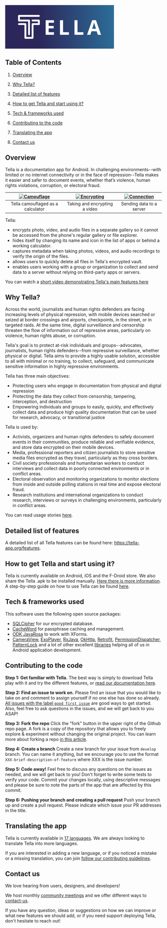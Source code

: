 <img src="docs/Tella2.0-feature.png" alt="Tella" width="350"/>

## Table of Contents

1. [Overview](#overview)

2. [Why Tella?](#why-tella)

3. [Detailed list of features](#features)

4. [How to get Tella and start using it?](#use-tella)

5. [Tech & frameworks used](#tech-used)

6. [Contributing to the code](#contributing)

7. [Translating the app](#translating)

8. [Contact us](#contact)

## Overview <a id="overview"></a>

Tella is a documentation app for Android. In challenging environments--with limited or no internet connectivity or in the face of repression--Tella makes it easier and safer to document events, whether that’s violence, human rights violations, corruption, or electoral fraud.

| [![Camouflage](https://tella-app.org/assets/images/camouflage-calc-b495abd3fdd64acc027a9bd3761fd336.gif)](https://tella-app.org/features#camouflage)  | [![Encrypting](https://tella-app.org/assets/images/video-e7e3b606ca03691467bfbaaec124601e.gif)](https://tella-app.org/features#encryption) | [![Connection](https://tella-app.org/assets/images/uwazi-ea5effac810d42901053fe3269db5e61.gif)](https://tella-app.org/for-organizations) |
|:---:|:---:|:---:|
| Tella camouflaged as a calculator | Taking and encrypting a video | Sending data to a server |

Tella:
- encrypts photo, video, and audio files in a separate gallery so it cannot be accessed from the phone's regular gallery or file explorer.
- hides itself by changing its name and icon in the list of apps or behind a working calculator.
- captures metadata when taking photos, videos, and audio recordings to verify the origin of the files.
- allows users to quickly delete all files in Tella's encrypted vault.
- enables users working with a group or organization to collect and send data to a server without relying on third-party apps or servers.

You can watch a [short video demonstrating Tella's main features here](https://www.youtube.com/watch?v=aJIyWESxM_o&t=1s)

## Why Tella? <a id="why-tella"></a>

Across the world, journalists and human rights defenders are facing increasing levels of physical repression, with mobile devices searched or seized at border crossings and airports, checkpoints, in the street, or in targeted raids. At the same time, digital surveillance and censorship threaten the flow of information out of repressive areas, particularly on violence, human rights abuse, or corruption. 

Tella's goal is to protect at-risk individuals and groups--advocates, journalists, human rights defenders--from repressive surveillance, whether physical or digital. Tella aims to provide a highly usable solution, accessible to all with minimal or no training, to collect, safeguard, and communicate sensitive information in highly repressive environments. 

Tella has three main objectives:
- Protecting users who engage in documentation from physical and digital repression
- Protecting the data they collect from censorship, tampering, interception, and destruction
- Empowering individuals and groups to easily, quickly, and effectively collect data and produce high quality documentation that can be used for research, advocacy, or transitional justice

Tella is used by:
- Activists, organizers and human rights defenders to safely document events in their communities, produce reliable and verifiable evidence, and store data encrypted on their mobile devices.
- Media, professional reporters and citizen journalists to store sensitive media files encrypted as they travel, particularly as they cross borders.
- Civil society professionals and humanitarian workers to conduct interviews and collect data in poorly connected environments or in conflict areas.
- Electoral observation and monitoring organizations to monitor elections from inside and outside polling stations in real time and expose electoral fraud.
- Research institutions and international organizations to conduct research, interviews or surveys in challenging environments, particularly in conflict areas.

You can read usage stories [here](https://tella-app.org/user-stories).

## Detailed list of features <a id="features"></a>

A detailed list of all Tella features can be found here: https://tella-app.org/features. 


## How to get Tella and start using it? <a id="use-tella"></a>

Tella is currently available on Android, iOS and the F-Droid store. We also share the Tella .apk to be installed manually. [Here there is more information](https://tella-app.org/faq#general). A step-by-step guide on how to use Tella can be found [here](https://tella-app.org/get-started-android).

## Tech & frameworks used <a id="tech-used"></a>

This software uses the following open source packages:
- [SQLCipher](https://github.com/sqlcipher/sqlcipher) for our encrypted database.
- [CacheWord](https://guardianproject.info/code/cacheword/) for passphrase caching and management.
- [ODK JavaRosa](https://github.com/getodk/javarosa) to work with XForms.
- [CameraView](https://github.com/natario1/CameraView), [ExoPlayer](https://github.com/google/ExoPlayer), [RxJava](https://github.com/ReactiveX/RxJava), [OkHttp](https://github.com/square/okhttp), [Retrofit](https://github.com/square/retrofit), [PermissionDispatcher](https://github.com/permissions-dispatcher/PermissionsDispatcher), [PatternLock](https://github.com/zhanghai/PatternLock) and a lot of other excellent [libraries](https://github.com/Horizontal-org/Tella-Android/blob/master/mobile/build.gradle) helping all of us in Android application development.

## Contributing to the code <a id="contributing"></a>

**Step 1: Get familiar with Tella.** The best way is simply to download Tella play with it and try the different features, or [read our documentation here](https://docs.tella-app.org).

**Step 2: Find an issue to work on.** Please find an issue that you would like to take on and comment to assign yourself if no one else has done so already. [All issues with the label `good first issue`](https://github.com/Horizontal-org/Tella-Android/issues?q=is%3Aopen+is%3Aissue+label%3A%22good+first+issue%22) are good ways to get started. Also, feel free to ask questions in the issues, and we will get back to you ASAP!

**Step 3: Fork the repo** Click the "fork" button in the upper right of the Github repo page. A fork is a copy of the repository that allows you to freely explore & experiment without changing the original project. You can learn more about forking a repo [in this article](https://help.github.com/articles/fork-a-repo/).

**Step 4: Create a branch** Create a new branch for your issue from `develop` branch. You can name it anything, but we encourage you to use the format `XXX-brief-description-of-feature` where XXX is the issue number.

**Step 5: Code away!** Feel free to discuss any questions on the issues as needed, and we will get back to you! Don't forget to write some tests to verify your code. Commit your changes locally, using descriptive messages and please be sure to note the parts of the app that are affected by this commit.

**Step 6: Pushing your branch and creating a pull request** Push your branch up and create a pull request. Please indicate which issue your PR addresses in the title.

## Translating the app <a id="translating"></a>
Tella is currently available in [17 languages](https://tella-app.org/translating-tella). We are always looking to translate Tella into more languages. 

If you are interested in adding a new language, or if you noticed a mistake or a missing translation, you can join [follow our contributing guidelines](https://tella-app.org/translating-tella/#how-do-i-become-a-translator). 

## Contact us <a id="contact"></a>
We love hearing from users, designers, and developers!

We host monthly [community meetings](https://tella-app.org/community-meetings) and we offer different ways to [contact-us](https://tella-app.org/contact-us). 

 If you have any question, ideas or suggestions on how we can improve or what new features we should add, or if you need support deploying Tella, don't hesitate to reach out!

